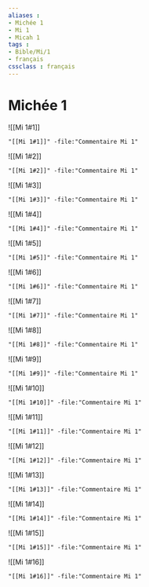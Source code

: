 ```yaml
---
aliases : 
- Michée 1
- Mi 1
- Micah 1
tags : 
- Bible/Mi/1
- français
cssclass : français
---
```


# Michée 1

![[Mi 1#1]]

```query
"[[Mi 1#1]]" -file:"Commentaire Mi 1"
```

![[Mi 1#2]]

```query
"[[Mi 1#2]]" -file:"Commentaire Mi 1"
```

![[Mi 1#3]]

```query
"[[Mi 1#3]]" -file:"Commentaire Mi 1"
```

![[Mi 1#4]]

```query
"[[Mi 1#4]]" -file:"Commentaire Mi 1"
```

![[Mi 1#5]]

```query
"[[Mi 1#5]]" -file:"Commentaire Mi 1"
```

![[Mi 1#6]]

```query
"[[Mi 1#6]]" -file:"Commentaire Mi 1"
```

![[Mi 1#7]]

```query
"[[Mi 1#7]]" -file:"Commentaire Mi 1"
```

![[Mi 1#8]]

```query
"[[Mi 1#8]]" -file:"Commentaire Mi 1"
```

![[Mi 1#9]]

```query
"[[Mi 1#9]]" -file:"Commentaire Mi 1"
```

![[Mi 1#10]]

```query
"[[Mi 1#10]]" -file:"Commentaire Mi 1"
```

![[Mi 1#11]]

```query
"[[Mi 1#11]]" -file:"Commentaire Mi 1"
```

![[Mi 1#12]]

```query
"[[Mi 1#12]]" -file:"Commentaire Mi 1"
```

![[Mi 1#13]]

```query
"[[Mi 1#13]]" -file:"Commentaire Mi 1"
```

![[Mi 1#14]]

```query
"[[Mi 1#14]]" -file:"Commentaire Mi 1"
```

![[Mi 1#15]]

```query
"[[Mi 1#15]]" -file:"Commentaire Mi 1"
```

![[Mi 1#16]]

```query
"[[Mi 1#16]]" -file:"Commentaire Mi 1"
```

